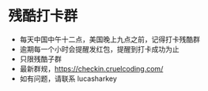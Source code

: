 # 残酷打卡群

- 每天中国中午十二点，美国晚上九点之前，记得打卡残酷群
- 逾期每一个小时会提醒发红包，提醒到打卡成功为止
- 只限残酷子群
- 最新群规，https://checkin.cruelcoding.com/
- 如有问题，请联系 lucasharkey
